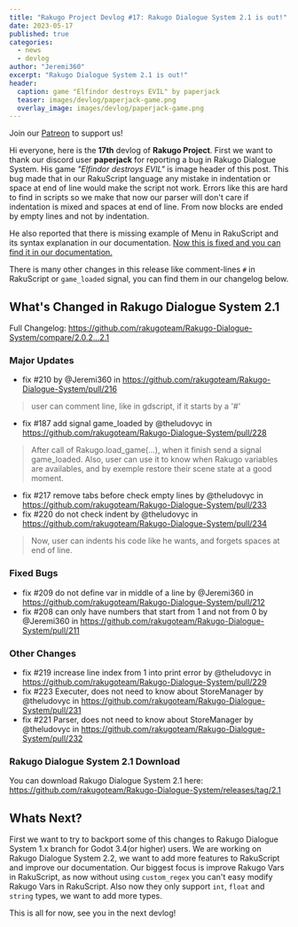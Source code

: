 ```yaml
---
title: "Rakugo Project Devlog #17: Rakugo Dialogue System 2.1 is out!"
date: 2023-05-17
published: true
categories:
  - news
  - devlog
author: "Jeremi360"
excerpt: "Rakugo Dialogue System 2.1 is out!"
header:
  caption: game "Elfindor destroys EVIL" by paperjack
  teaser: images/devlog/paperjack-game.png
  overlay_image: images/devlog/paperjack-game.png
---
```


Join our [Patreon](https://www.patreon.com/rakguoteam) to support us!

Hi everyone, here is the **17th** devlog of **Rakugo Project**.
First we want to thank our discord user **paperjack** for reporting a bug in Rakugo Dialogue System.
His game *"Elfindor destroys EVIL"* is image header of this post.
This bug made that in our RakuScript language any mistake in indentation or space at end of line would make the script not work.
Errors like this are hard to find in scripts so we make that now our parser will don't care if indentation is mixed and spaces at end of line.
From now blocks are ended by empty lines and not by indentation.

He also reported that there is missing example of Menu in RakuScript and its syntax explanation in our documentation.
[Now this is fixed and you can find it in our documentation.](https://rakugoteam.github.io/rakugo-docs/2.1/rakuscript/#menu)

There is many other changes in this release like comment-lines `#` in RakuScript or `game_loaded` signal, you can find them in our changelog below.

## What's Changed in Rakugo Dialogue System 2.1

Full Changelog: <https://github.com/rakugoteam/Rakugo-Dialogue-System/compare/2.0.2...2.1>

### Major Updates

* fix #210 by @Jeremi360 in <https://github.com/rakugoteam/Rakugo-Dialogue-System/pull/216>

>user can comment line, like in gdscript, if it starts by a '#'

* fix #187 add signal game_loaded by @theludovyc in <https://github.com/rakugoteam/Rakugo-Dialogue-System/pull/228>

> After call of Rakugo.load_game(...), when it finish send a signal game_loaded.
> Also, user can use it to know when Rakugo variables are availables, and by exemple restore their scene state at a good moment.

* fix #217 remove tabs before check empty lines by @theludovyc in <https://github.com/rakugoteam/Rakugo-Dialogue-System/pull/233>
* fix #220 do not check indent by @theludovyc in <https://github.com/rakugoteam/Rakugo-Dialogue-System/pull/234>

> Now, user can indents his code like he wants, and forgets spaces at end of line.
>
### Fixed Bugs

* fix #209 do not define var in middle of a line by @Jeremi360 in <https://github.com/rakugoteam/Rakugo-Dialogue-System/pull/212>
* fix #208 can only have numbers that start from 1 and not from 0 by @Jeremi360 in <https://github.com/rakugoteam/Rakugo-Dialogue-System/pull/211>

### Other Changes

* fix #219 increase line index from 1 into print error by @theludovyc in <https://github.com/rakugoteam/Rakugo-Dialogue-System/pull/229>
* fix #223 Executer, does not need to know about StoreManager by @theludovyc in <https://github.com/rakugoteam/Rakugo-Dialogue-System/pull/231>
* fix #221 Parser, does not need to know about StoreManager by @theludovyc in <https://github.com/rakugoteam/Rakugo-Dialogue-System/pull/232>

### Rakugo Dialogue System 2.1 Download

You can download Rakugo Dialogue System 2.1 here: <https://github.com/rakugoteam/Rakugo-Dialogue-System/releases/tag/2.1>

## Whats Next?

First we want to try to backport some of this changes to Rakugo Dialogue System 1.x branch for Godot 3.4(or higher) users.
We are working on Rakugo Dialogue System 2.2, we want to add more features to RakuScript and improve our documentation.
Our biggest focus is improve Rakugo Vars in RakuScript, as now without using `custom_regex` you can't easy modify Rakugo Vars in RakuScript.
Also now they only support `int`, `float` and `string` types, we want to add more types.

This is all for now, see you in the next devlog!
